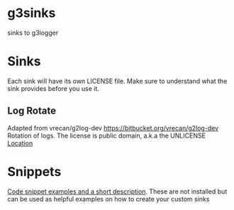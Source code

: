 # g3sinks
sinks to g3logger

#  Sinks
Each sink will have its own LICENSE file. Make sure to understand what the sink provides
before you use it. 

## Log Rotate
Adapted from vrecan/g2log-dev https://bitbucket.org/vrecan/g2log-dev
Rotation of logs. 
The license is public domain, a.k.a the  UNLICENSE
[Location](https://github.com/KjellKod/g3sinks/tree/master/logrotate)

# Snippets
[Code snippet examples and a short description](snippets/README.markdown). These are not installed but can 
be used as helpful examples on how to create your custom sinks
